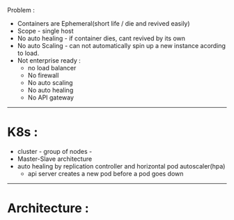Problem :
- Containers are Ephemeral(short life / die and revived easily)
- Scope - single host 
- No auto healing - if container dies, cant revived by its own
- No auto Scaling - can not automatically spin up a new instance acording to load.
- Not enterprise ready :
    - no load balancer
    - No firewall
    - No auto scaling
    - No auto healing
    - No API gateway

*****
# K8s :
  - cluster - group of nodes - 
  - Master-Slave architecture
  - auto healing by replication controller and horizontal pod autoscaler(hpa)
      - api server creates a new pod before a pod goes down

*****
# Architecture :
